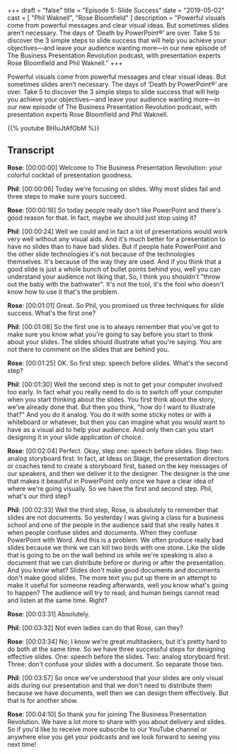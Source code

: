 +++
draft 		= "false"
title 		= "Episode 5: Slide Success"
date		= "2019-05-02"
cast		= [ "Phil Waknell", "Rose Bloomfield" ]
description	= "Powerful visuals come from powerful messages and clear visual ideas. But sometimes slides aren’t necessary. The days of ‘Death by PowerPoint®’ are over. Take 5 to discover the 3 simple steps to slide success that will help you achieve your objectives—and leave your audience wanting more—in our new episode of The Business Presentation Revolution podcast, with presentation experts Rose Bloomfield and Phil Waknell."
+++

Powerful visuals come from powerful messages and clear visual ideas. But sometimes slides aren’t necessary. The days of ‘Death by PowerPoint®’ are over. Take 5 to discover the 3 simple steps to slide success that will help you achieve your objectives—and leave your audience wanting more—in our new episode of The Business Presentation Revolution podcast, with presentation experts Rose Bloomfield and Phil Waknell.

{{% youtube BHIuJtAfObM %}}

## Transcript

**Rose**: [00:00:00] Welcome to The Business Presentation Revolution: your colorful cocktail of presentation goodness. 
 
**Phil**: [00:00:06] Today we're focusing on slides. Why most slides fail and three steps to make sure yours succeed. 
 
**Rose**: [00:00:16] So today people really don't like PowerPoint and there's good reason for that. In fact, maybe we should just stop using it?
 
**Phil**: [00:00:24] Well we could and in fact a lot of presentations would work very well without any visual aids. And it's much better for a presentation to have no slides than to have bad slides. But if people hate PowerPoint and the other slide technologies it's not because of the technologies themselves. It's because of the way they are used. And if you think that a good slide is just a whole bunch of bullet points behind you, well you can understand your audience not liking that. So, I think you shouldn't "throw out the baby with the bathwater". It's not the tool, it's the fool who doesn't know how to use it that's the problem. 
 
**Rose**: [00:01:01] Great. So Phil, you promised us three techniques for slide success. What's the first one? 
 
**Phil**: [00:01:08] So the first one is to always remember that you've got to make sure you know what you're going to say before you start to think about your slides. The slides should illustrate what you're saying. You are not there to comment on the slides that are behind you. 
 
**Rose**: [00:01:25] OK. So first step: speech before slides. What's the second step? 
 
**Phil**: [00:01:30] Well the second step is not to get your computer involved too early. In fact what you really need to do is to switch off your computer when you start thinking about the slides. You first think about the story, we've already done that. But then you think, "how do I want to illustrate that?" And you do it analog. You do it with some sticky notes or with a whiteboard or whatever, but then you can imagine what you would want to have as a visual aid to help your audience. And only then can you start designing it in your slide application of choice. 
 
**Rose**: [00:02:04] Perfect. Okay, step one: speech before slides. Step two: analog storyboard first. In fact, at Ideas on Stage, the presentation directors or coaches tend to create a storyboard first, based on the key messages of our speakers, and then we deliver it to the designer. The designer is the one that makes it beautiful in PowerPoint only once we have a clear idea of where we're going visually. So we have the first and second step. Phil, what's our third step? 
 
**Phil**: [00:02:33] Well the third step, Rose, is absolutely to remember that slides are not documents. So yesterday I was giving a class for a business school and one of the people in the audience said that she really hates it when people confuse slides and documents. When they confuse PowerPoint with Word. And this is a problem. We often produce really bad slides because we think we can kill two birds with one stone. Like the slide that is going to be on the wall behind us while we're speaking is also a document that we can distribute before or during or after the presentation. And you know what? Slides don't make good documents and documents don't make good slides. The more text you put up there in an attempt to make it useful for someone reading afterwards, well you know what's going to happen? The audience will try to read; and human beings cannot read and listen at the same time. Right? 
 
**Rose**: [00:03:31] Absolutely.
 
**Phil**: [00:03:32] Not even ladies can do that Rose, can they? 
 
**Rose**: [00:03:34] No, I know we're great multitaskers, but it's pretty hard to do both at the same time. So we have three successful steps for designing effective slides. One: speech before the slides. Two: analog storyboard first. Three: don't confuse your slides with a document. So separate those two. 
 
**Phil**: [00:03:57] So once we've understood that your slides are only visual aids during our presentation and that we don't need to distribute them because we have documents, well then we can design them effectively. But that is for another show. 
 
**Rose**: [00:04:10] So thank you for joining The Business Presentation Revolution. We have a lot more to share with you about delivery and slides. So if you'd like to receive more subscribe to our YouTube channel or anywhere else you get your podcasts and we look forward to seeing you next time! 